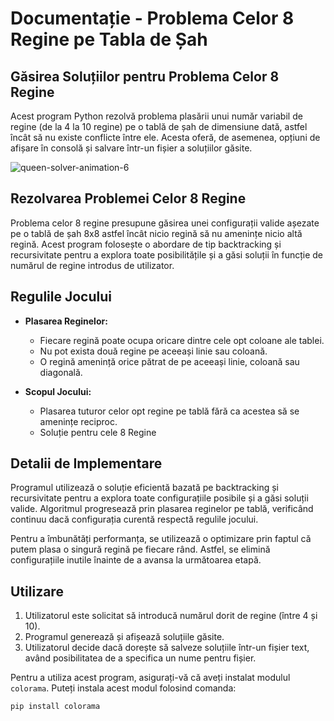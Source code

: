 # Documentație - Problema Celor 8 Regine pe Tabla de Șah

## Găsirea Soluțiilor pentru Problema Celor 8 Regine

Acest program Python rezolvă problema plasării unui număr variabil de regine (de la 4 la 10 regine) pe o tablă de șah de dimensiune dată, astfel încât să nu existe conflicte între ele. Acesta oferă, de asemenea, opțiuni de afișare în consolă și salvare într-un fișier a soluțiilor găsite.

![queen-solver-animation-6](https://github.com/corinabistrita/desktop-tutorial/assets/88577871/67464f6c-1f5e-4025-aa05-21b3b6f07893)

## Rezolvarea Problemei Celor 8 Regine

Problema celor 8 regine presupune găsirea unei configurații valide așezate pe o tablă de șah 8x8 astfel încât nicio regină să nu amenințe nicio altă regină. Acest program folosește o abordare de tip backtracking și recursivitate pentru a explora toate posibilitățile și a găsi soluții în funcție de numărul de regine introdus de utilizator.

## Regulile Jocului

- **Plasarea Reginelor:**
  - Fiecare regină poate ocupa oricare dintre cele opt coloane ale tablei.
  - Nu pot exista două regine pe aceeași linie sau coloană.
  - O regină amenință orice pătrat de pe aceeași linie, coloană sau diagonală.

- **Scopul Jocului:**
  - Plasarea tuturor celor opt regine pe tablă fără ca acestea să se amenințe reciproc.
  - Soluție pentru cele 8 Regine

## Detalii de Implementare

Programul utilizează o soluție eficientă bazată pe backtracking și recursivitate pentru a explora toate configurațiile posibile și a găsi soluții valide. Algoritmul progresează prin plasarea reginelor pe tablă, verificând continuu dacă configurația curentă respectă regulile jocului.

Pentru a îmbunătăți performanța, se utilizează o optimizare prin faptul că putem plasa o singură regină pe fiecare rând. Astfel, se elimină configurațiile inutile înainte de a avansa la următoarea etapă.

## Utilizare

1. Utilizatorul este solicitat să introducă numărul dorit de regine (între 4 și 10).
2. Programul generează și afișează soluțiile găsite.
3. Utilizatorul decide dacă dorește să salveze soluțiile într-un fișier text, având posibilitatea de a specifica un nume pentru fișier.

Pentru a utiliza acest program, asigurați-vă că aveți instalat modulul `colorama`. Puteți instala acest modul folosind comanda:
```bash
pip install colorama
```